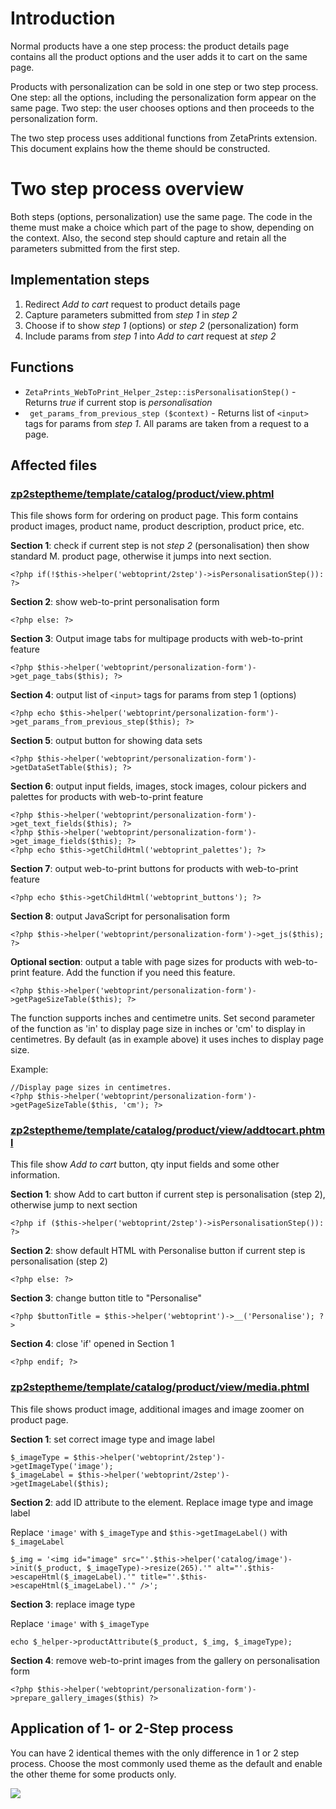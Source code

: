 # Introduction #

Normal products have a one step process: the product details page contains all the product options and the user adds it to cart on the same page.

Products with personalization can be sold in one step or two step process.
One step: all the options, including the personalization form appear on the same page.
Two step: the user chooses options and then proceeds to the personalization form.

The two step process uses additional functions from ZetaPrints extension. This document explains how the theme should be constructed.

# Two step process overview #

Both steps (options, personalization) use the same page. The code in the theme must make a choice which part of the page to show, depending on the context. Also, the second step should capture and retain all the parameters submitted from the first step.

## Implementation steps ##
  1. Redirect _Add to cart_ request to product details page
  1. Capture parameters submitted from _step 1_ in _step 2_
  1. Choose if to show _step 1_ (options) or _step 2_ (personalization) form
  1. Include params from _step 1_ into _Add to cart_ request at _step 2_

## Functions ##
  * `ZetaPrints_WebToPrint_Helper_2step::isPersonalisationStep()` - Returns _true_ if current stop is _personalisation_
  * ` get_params_from_previous_step ($context)` - Returns list of `<input>` tags for params from _step 1_. All params are taken from a request to a page.

## Affected files ##
### [zp2steptheme/template/catalog/product/view.phtml](http://code.google.com/p/magento-w2p/source/browse/trunk/app/design/frontend/default/zp2steptheme/template/catalog/product/view.phtml) ###
This file shows form for ordering on product page. This form contains product images, product name, product description, product price, etc.

**Section 1**: сheck if current step is not _step 2_ (personalisation) then show standard M. product page, otherwise it jumps into next section.
```
<?php if(!$this->helper('webtoprint/2step')->isPersonalisationStep()): ?>
```

**Section 2**: show web-to-print personalisation form
```
<?php else: ?>
```

**Section 3**: Output image tabs for multipage products with web-to-print feature
```
<?php $this->helper('webtoprint/personalization-form')->get_page_tabs($this); ?>
```

**Section 4**: output list of `<input>` tags for params from step 1 (options)
```
<?php echo $this->helper('webtoprint/personalization-form')->get_params_from_previous_step($this); ?>
```

**Section 5**: output button for showing data sets
```
<?php $this->helper('webtoprint/personalization-form')->getDataSetTable($this); ?>
```

**Section 6**: output input fields, images, stock images, colour pickers and palettes for products with web-to-print feature
```
<?php $this->helper('webtoprint/personalization-form')->get_text_fields($this); ?>
<?php $this->helper('webtoprint/personalization-form')->get_image_fields($this); ?>
<?php echo $this->getChildHtml('webtoprint_palettes'); ?>
```

**Section 7**: output web-to-print buttons for products with web-to-print feature
```
<?php echo $this->getChildHtml('webtoprint_buttons'); ?>
```

**Section 8**: output JavaScript for personalisation form
```
<?php $this->helper('webtoprint/personalization-form')->get_js($this); ?>
```

**Optional section**: output a table with page sizes for products with web-to-print feature. Add the function if you need this feature.
```
<?php $this->helper('webtoprint/personalization-form')->getPageSizeTable($this); ?>
```

The function supports inches and centimetre units. Set second parameter of the function as 'in' to display page size in inches or 'cm' to display in centimetres.
By default (as in example above) it uses inches to display page size.

Example:
```
//Display page sizes in centimetres.
<?php $this->helper('webtoprint/personalization-form')->getPageSizeTable($this, 'cm'); ?>
```

### [zp2steptheme/template/catalog/product/view/addtocart.phtml](http://code.google.com/p/magento-w2p/source/browse/trunk/app/design/frontend/default/zp2steptheme/template/catalog/product/view/addtocart.phtml) ###
This file show _Add to cart_ button, qty input fields and some other information.

**Section 1**: show Add to cart button if current step is personalisation (step 2), otherwise jump to next section
```
<?php if ($this->helper('webtoprint/2step')->isPersonalisationStep()): ?>
```

**Section 2**: show default HTML with Personalise button if current step is personalisation (step 2)
```
<?php else: ?>
```

**Section 3**: change button title to "Personalise"
```
<?php $buttonTitle = $this->helper('webtoprint')->__('Personalise'); ?>
```

**Section 4**: close 'if' opened in Section 1
```
<?php endif; ?>
```

### [zp2steptheme/template/catalog/product/view/media.phtml](http://code.google.com/p/magento-w2p/source/browse/trunk/app/design/frontend/default/zp2steptheme/template/catalog/product/view/media.phtml) ###
This file shows product image, additional images and image zoomer on product page.

**Section 1**: set correct image type and image label
```
$_imageType = $this->helper('webtoprint/2step')->getImageType('image');
$_imageLabel = $this->helper('webtoprint/2step')->getImageLabel($this);
```

**Section 2**: add ID attribute to the element. Replace image type and image label

Replace `'image'` with `$_imageType` and `$this->getImageLabel()` with `$_imageLabel`
```
$_img = '<img id="image" src="'.$this->helper('catalog/image')->init($_product, $_imageType)->resize(265).'" alt="'.$this->escapeHtml($_imageLabel).'" title="'.$this->escapeHtml($_imageLabel).'" />';
```

**Section 3**: replace image type

Replace `'image'` with `$_imageType`
```
echo $_helper->productAttribute($_product, $_img, $_imageType);
```

**Section 4**: remove web-to-print images from the gallery on personalisation form
```
<?php $this->helper('webtoprint/personalization-form')->prepare_gallery_images($this) ?>
```

## Application of 1- or 2-Step process ##
You can have 2 identical themes with the only difference in 1 or 2 step process. Choose the most commonly used theme as the default and enable the other theme for some products only.

[![](http://www.zetaprints.com/help/img/magento_w2p_images/magento_support_text.png)](http://www.zetaprints.com/magento-web-to-print/magento-partners)